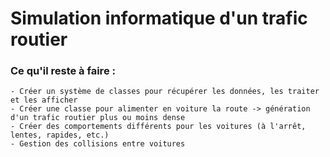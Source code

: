 # Simulation informatique d'un trafic routier

### Ce qu'il reste à faire :
    - Créer un système de classes pour récupérer les données, les traiter et les afficher
    - Créer une classe pour alimenter en voiture la route -> génération d'un trafic routier plus ou moins dense
    - Créer des comportements différents pour les voitures (à l'arrêt, lentes, rapides, etc.)
    - Gestion des collisions entre voitures
